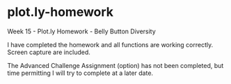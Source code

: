 # plot.ly-homework
Week 15 - Plot.ly Homework - Belly Button Diversity

I have completed the homework and all functions are working correctly.  Screen capture are included.

The Advanced Challenge Assignment (option) has not been completed, but time permitting I will try to complete at a later date.
